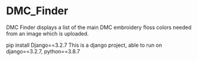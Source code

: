 # DMC_Finder
DMC Finder displays a list of the main DMC embroidery floss colors needed from an image which is uploaded.

pip install Django==3.2.7
This is a django project, able to run on django==3.2.7, python==3.8.7
